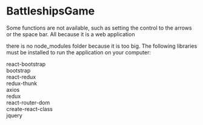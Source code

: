 <h1> BattleshipsGame </h1>

Some functions are not available, such as setting the control to the arrows or the space bar. All because it is a web application<br>

there is no node_modules folder because it is too big. The following libraries must be installed to run the application on your computer:<br>

react-bootstrap<br>
bootstrap<br>
react-redux<br>
redux-thunk<br>
axios<br>
redux<br>
react-router-dom<br>
create-react-class<br>
jquery<br>